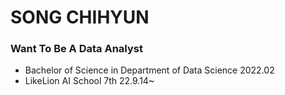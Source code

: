 <!DOCTYPE html>
<html lang="en">
<head>
  <h1>SONG CHIHYUN</h1>
</head>
<body>
    <h3>Want To Be A Data Analyst</h3>
    <ul>
        <li>Bachelor of Science in Department of Data Science 2022.02</li>
        <li>LikeLion AI School 7th 22.9.14~</li>
    </ul>
</body>
</html>

